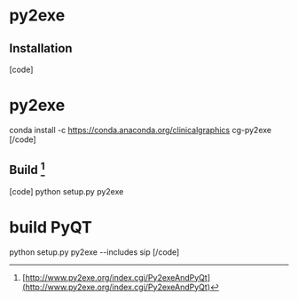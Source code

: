 # py2exe

## Installation

[code]
# py2exe
conda install -c https://conda.anaconda.org/clinicalgraphics cg-py2exe
[/code]

## Build [^1]

[code]
python setup.py py2exe
# build PyQT
python setup.py py2exe --includes sip
[/code]

[^1]: [http://www.py2exe.org/index.cgi/Py2exeAndPyQt](http://www.py2exe.org/index.cgi/Py2exeAndPyQt)